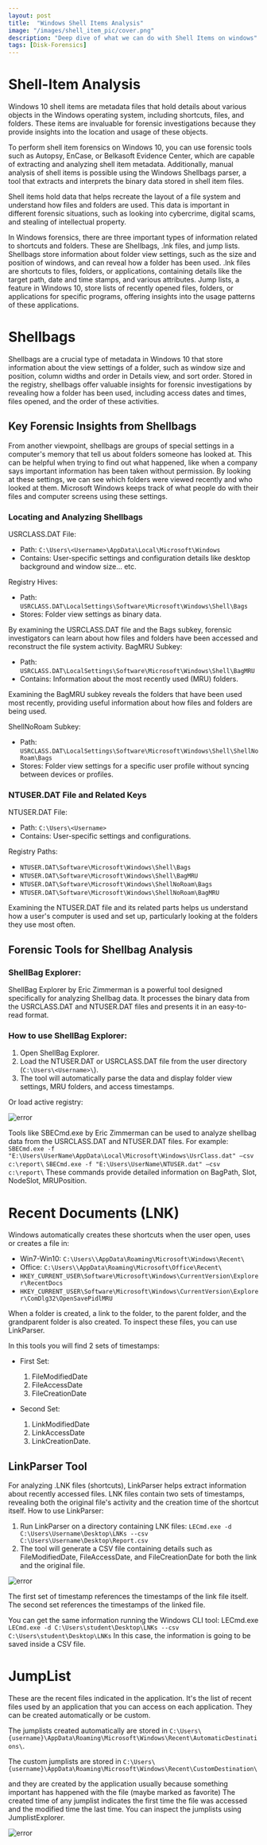 ```yaml
---
layout: post
title:  "Windows Shell Items Analysis"
image: "/images/shell_item_pic/cover.png"
description: "Deep dive of what we can do with Shell Items on windows"
tags: [Disk-Forensics] 
---
```

# Shell-Item Analysis

Windows 10 shell items are metadata files that hold details about various objects in the Windows operating system, including shortcuts, files, and folders. These items are invaluable for forensic investigations because they provide insights into the location and usage of these objects.

To perform shell item forensics on Windows 10, you can use forensic tools such as Autopsy, EnCase, or Belkasoft Evidence Center, which are capable of extracting and analyzing shell item metadata. Additionally, manual analysis of shell items is possible using the Windows Shellbags parser, a tool that extracts and interprets the binary data stored in shell item files.

Shell items hold data that helps recreate the layout of a file system and understand how files and folders are used. This data is important in different forensic situations, such as looking into cybercrime, digital scams, and stealing of intellectual property.

In Windows forensics, there are three important types of information related to shortcuts and folders. These are Shellbags, .lnk files, and jump lists. Shellbags store information about folder view settings, such as the size and position of windows, and can reveal how a folder has been used.
 .lnk files are shortcuts to files, folders, or applications, containing details like the target path, date and time stamps, and various attributes. 
Jump lists, a feature in Windows 10, store lists of recently opened files, folders, or applications for specific programs, offering insights into the usage patterns of these applications.





# Shellbags

Shellbags are a crucial type of metadata in Windows 10 that store information about the view settings of a folder, such as window size and position, column widths and order in Details view, and sort order. Stored in the registry, shellbags offer valuable insights for forensic investigations by revealing how a folder has been used, including access dates and times, files opened, and the order of these activities.

## Key Forensic Insights from Shellbags

From another viewpoint, shellbags are groups of special settings in a computer's memory that tell us about folders someone has looked at. This can be helpful when trying to find out what happened, like when a company says important information has been taken without permission. By looking at these settings, we can see which folders were viewed recently and who looked at them. Microsoft Windows keeps track of what people do with their files and computer screens using these settings.


### Locating and Analyzing Shellbags

USRCLASS.DAT File:

-  Path: `C:\Users\<Username>\AppData\Local\Microsoft\Windows`
-  Contains: User-specific settings and configuration details like desktop background and window size… etc.

Registry Hives:
- Path: `USRCLASS.DAT\LocalSettings\Software\Microsoft\Windows\Shell\Bags`
- Stores: Folder view settings as binary data.

By examining the USRCLASS.DAT file and the Bags subkey, forensic investigators can learn about how files and folders have been accessed and reconstruct the file system activity.
BagMRU Subkey:
-	Path: `USRCLASS.DAT\LocalSettings\Software\Microsoft\Windows\Shell\BagMRU`
-	Contains: Information about the most recently used (MRU) folders.

Examining the BagMRU subkey reveals the folders that have been used most recently, providing useful information about how files and folders are being used.


ShellNoRoam Subkey:
-	Path: `USRCLASS.DAT\LocalSettings\Software\Microsoft\Windows\Shell\ShellNoRoam\Bags`
-	Stores: Folder view settings for a specific user profile without syncing between devices or profiles.


### NTUSER.DAT File and Related Keys

NTUSER.DAT File:
-	Path: `C:\Users\<Username>`
-	Contains: User-specific settings and configurations.

Registry Paths:
-	`NTUSER.DAT\Software\Microsoft\Windows\Shell\Bags`
-	`NTUSER.DAT\Software\Microsoft\Windows\Shell\BagMRU`
-	`NTUSER.DAT\Software\Microsoft\Windows\ShellNoRoam\Bags`
-	`NTUSER.DAT\Software\Microsoft\Windows\ShellNoRoam\BagMRU`

Examining the NTUSER.DAT file and its related parts helps us understand how a user's computer is used and set up, particularly looking at the folders they use most often.




## Forensic Tools for Shellbag Analysis

### ShellBag Explorer:

ShellBag Explorer by Eric Zimmerman is a powerful tool designed specifically for analyzing Shellbag data. It processes the binary data from the USRCLASS.DAT and NTUSER.DAT files and presents it in an easy-to-read format.

### How to use ShellBag Explorer:
   1. Open ShellBag Explorer.
   2. Load the NTUSER.DAT or USRCLASS.DAT file from the user directory (`C:\Users\<Username>\`).
   3. The tool will automatically parse the data and display folder view settings, MRU folders, and access timestamps.

Or load active registry: 


![error](/images/shell_item_pic/shellbags_explorer.png)


Tools like SBECmd.exe by Eric Zimmerman can be used to analyze shellbag data from the USRCLASS.DAT and NTUSER.DAT files. For example:
`SBECmd.exe -f "E:\Users\UserName\AppData\Local\Microsoft\Windows\UsrClass.dat" –csv c:\report\`
`SBECmd.exe -f "E:\Users\UserName\NTUSER.dat" –csv c:\report\`
These commands provide detailed information on BagPath, Slot, NodeSlot, MRUPosition.



# Recent Documents (LNK)

Windows automatically creates these shortcuts when the user open, uses or creates a file in:
-	Win7-Win10: `C:\Users\\AppData\Roaming\Microsoft\Windows\Recent\`
-	Office: `C:\Users\\AppData\Roaming\Microsoft\Office\Recent\`
-	`HKEY_CURRENT_USER\Software\Microsoft\Windows\CurrentVersion\Explorer\RecentDocs` 
-	`HKEY_CURRENT_USER\Software\Microsoft\Windows\CurrentVersion\Explorer\ComDlg32\OpenSavePidlMRU`

When a folder is created, a link to the folder, to the parent folder, and the grandparent folder is also created.
To inspect these files, you can use LinkParser.

In this tools you will find 2 sets of timestamps:

- First Set:
   1. FileModifiedDate
   2. FileAccessDate
   3. FileCreationDate
  
- Second Set:
   1. LinkModifiedDate
   2. LinkAccessDate
   3. LinkCreationDate.


## LinkParser Tool

For analyzing .LNK files (shortcuts), LinkParser helps extract information about recently accessed files. LNK files contain two sets of timestamps, revealing both the original file's activity and the creation time of the shortcut itself.
How to use LinkParser:
  1. Run LinkParser on a directory containing LNK files:
`LECmd.exe -d C:\Users\Username\Desktop\LNKs --csv C:\Users\Username\Desktop\Report.csv`
  2. The tool will generate a CSV file containing details such as FileModifiedDate, FileAccessDate, and FileCreationDate for both the link and the original file.


![error](/images/shell_item_pic/lecmde.png)


The first set of timestamp references the timestamps of the link file itself. The second set references the timestamps of the linked file.

You can get the same information running the Windows CLI tool: LECmd.exe
`LECmd.exe -d C:\Users\student\Desktop\LNKs --csv C:\Users\student\Desktop\LNKs`
In this case, the information is going to be saved inside a CSV file.

# JumpList

These are the recent files indicated in the application. It's the list of recent files used by an application that you can access on each application. They can be created automatically or be custom.

The jumplists created automatically are stored in `C:\Users\{username}\AppData\Roaming\Microsoft\Windows\Recent\AutomaticDestinations\`. 

The custom jumplists are stored in `C:\Users\{username}\AppData\Roaming\Microsoft\Windows\Recent\CustomDestination\`

and they are created by the application usually because something important has happened with the file (maybe marked as favorite)
The created time of any jumplist indicates the first time the file was accessed and the modified time the last time.
You can inspect the jumplists using JumplistExplorer.


![error](/images/shell_item_pic/exeplorer.png)

